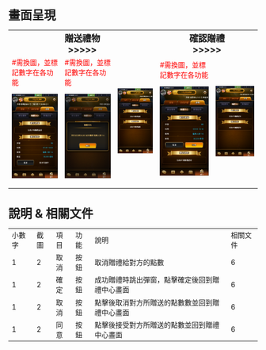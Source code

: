 <font size="5"><b>畫面呈現</b></font>
<table>
    <tr>
        <td colspan="3"><b><font size="4"><center>贈送禮物<br>>>>>></font></b></td> 
        <td colspan="2"><b><font size="4"><center>確認贈禮<br>>>>>></font></b></td> 
   </tr>
    <tr>
        <td width=300><font color="red">#需換圖，並標記數字在各功能</font>

![贈禮中心 - 贈送禮物.png](/.attachments/贈禮中心%20-%20贈送禮物-8743bddb-0de0-43a7-9a02-d9de012ce3b6.png)
</td> 
        <td width=300><font color="red">#需換圖，並標記數字在各功能</font>

![贈禮中心 - 贈禮成功.png](/.attachments/贈禮中心%20-%20贈禮成功-0e49ef7c-320c-4160-8e21-08f45aa3c25a.png)
</td> 
        <td width=300>

![贈禮中心.png](/.attachments/贈禮中心-465a1e15-6ad5-4288-a34e-4316dd0149df.png)
</td> 
        <td width=300><font color="red">#需換圖，並標記數字在各功能</font>

![贈禮中心 - 確認贈禮.png](/.attachments/贈禮中心%20-%20確認贈禮-3c2001de-7130-4b3d-bf49-a6171d351f44.png)
</td> 
        <td width=300>

![贈禮中心.png](/.attachments/贈禮中心-465a1e15-6ad5-4288-a34e-4316dd0149df.png)
</td> 
   </tr>
</table>
<br>
<font size="5"><b>說明 & 相關文件</b></font>
<table>
    <tr>
        <td>小數字</td> 
        <td>截圖</td> 
        <td>項目</td> 
        <td>功能</td> 
        <td>說明</td> 
        <td>相關文件</td> 
   </tr>
    <tr>
        <td>1</td> 
        <td>2</td> 
        <td>取消</td> 
        <td>按鈕</td> 
        <td>取消贈禮給對方的點數</td> 
        <td>6</td> 
   </tr>
   <tr>
        <td>1</td> 
        <td>2</td> 
        <td>確定</td> 
        <td>按鈕</td> 
        <td>成功贈禮時跳出彈窗，點擊確定後回到贈禮中心畫面</td> 
        <td>6</td> 
   </tr>
   <tr>
        <td>1</td> 
        <td>2</td> 
        <td>取消</td> 
        <td>按鈕</td> 
        <td>點擊後取消對方所贈送的點數數並回到贈禮中心畫面</td> 
        <td>6</td> 
   </tr>
   <tr>
        <td>1</td> 
        <td>2</td> 
        <td>同意</td> 
        <td>按鈕</td> 
        <td>點擊後接受對方所贈送的點數並回到贈禮中心畫面</td> 
        <td>6</td> 
   </tr>
</table>
<br>